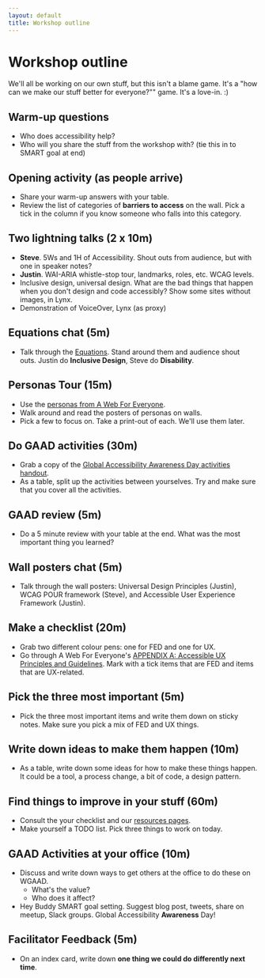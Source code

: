 ```yaml
---
layout: default
title: Workshop outline
---
```


# Workshop outline

We'll all be working on our own stuff, but this isn't a blame game. It's a "how can we make our stuff better for everyone?"" game. It's a love-in. :)

## Warm-up questions

* Who does accessibility help?
* Who will you share the stuff from the workshop with? (tie this in to SMART goal at end)

## Opening activity (as people arrive)

* Share your warm-up answers with your table.
* Review the list of categories of **barriers to access** on the wall. Pick a tick in the column if you know someone who falls into this category.

## Two lightning talks (2 x 10m)

* **Steve**. 5Ws and 1H of Accessibility. Shout outs from audience, but with one in speaker notes?
* **Justin**. WAI-ARIA whistle-stop tour, landmarks, roles, etc. WCAG levels.
* Inclusive design, universal design. What are the bad things that happen when you don't design and code accessibly? Show some sites without images, in Lynx.
* Demonstration of VoiceOver, Lynx (as proxy)

## Equations chat (5m)

* Talk through the [Equations](/Global-Accessibility-Awareness-Day-2016/print-for-wall/equations.pdf). Stand around them and audience shout outs. Justin do **Inclusive Design**, Steve do **Disability**.

## Personas Tour (15m)

* Use the [personas from A Web For Everyone](http://rosenfeldmedia.com/a-web-for-everyone/personas-for-accessible-ux/).
* Walk around and read the posters of personas on walls.
* Pick a few to focus on. Take a print-out of each. We'll use them later.

## Do GAAD activities (30m)

* Grab a copy of the [Global Accessibility Awareness Day activities handout](/Global-Accessibility-Awareness-Day-2016/activities.pdf).
* As a table, split up the activities between yourselves. Try and make sure that you cover all the activities.

## GAAD review (5m)

* Do a 5 minute review with your table at the end. What was the most important thing you learned?

## Wall posters chat (5m)

* Talk through the wall posters: Universal Design Principles (Justin), WCAG POUR framework (Steve), and Accessible User Experience Framework (Justin).

## Make a checklist (20m)

* Grab two different colour pens: one for FED and one for UX.
* Go through A Web For Everyone's [APPENDIX A: Accessible UX Principles and Guidelines](/Global-Accessibility-Awareness-Day-2016/handouts/AWFE-AppendixA1.pdf).  Mark with a tick items that are FED and items that are UX-related.

## Pick the three most important (5m)

* Pick the three most important items and write them down on sticky notes. Make sure you pick a mix of FED and UX things.

## Write down ideas to make them happen (10m)

* As a table, write down some ideas for how to make these things happen. It could be a tool, a process change, a bit of code, a design pattern.

## Find things to improve in your stuff (60m)

* Consult the your checklist and our [resources pages](/Global-Accessibility-Awareness-Day-2016/resources/).
* Make yourself a TODO list. Pick three things to work on today.

## GAAD Activities at your office (10m)

* Discuss and write down ways to get others at the office to do these on WGAAD.
  * What's the value?
  * Who does it affect?
* Hey Buddy SMART goal setting. Suggest blog post, tweets, share on meetup, Slack groups. Global Accessibility **Awareness** Day!

## Facilitator Feedback (5m)

* On an index card, write down **one thing we could do differently next time**.
